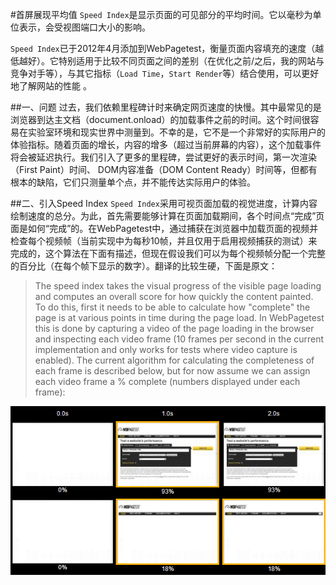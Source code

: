 #首屏展现平均值
`Speed Index`是显示页面的可见部分的平均时间。它以毫秒为单位表示，会受视图端口大小的影响。

`Speed Index`已于2012年4月添加到WebPagetest，衡量页面内容填充的速度（越低越好）。它特别适用于比较不同页面之间的差别（在优化之前/之后，我的网站与竞争对手等），与其它指标（`Load Time`，`Start Render`等）结合使用，可以更好地了解网站的性能 。

##一、问题
过去，我们依赖里程碑计时来确定网页速度的快慢。其中最常见的是浏览器到达主文档（document.onload）的加载事件之前的时间。这个时间很容易在实验室环境和现实世界中测量到。不幸的是，它不是一个非常好的实际用户的体验指标。随着页面的增长，内容的增多（超过当前屏幕的内容），这个加载事件将会被延迟执行。我们引入了更多的里程碑，尝试更好的表示时间，第一次渲染（First Paint）时间、 DOM内容准备（DOM Content Ready）时间等，但都有根本的缺陷，它们只测量单个点，并不能传达实际用户的体验。

##二、引入Speed Index
`Speed Index`采用可视页面加载的视觉进度，计算内容绘制速度的总分。为此，首先需要能够计算在页面加载期间，各个时间点“完成”页面是如何“完成”的。在WebPagetest中，通过捕获在浏览器中加载页面的视频并检查每个视频帧（当前实现中为每秒10帧，并且仅用于启用视频捕获的测试）来完成的，这个算法在下面有描述，但现在假设我们可以为每个视频帧分配一个完整的百分比（在每个帧下显示的数字）。翻译的比较生硬，下面是原文：
>The speed index takes the visual progress of the visible page loading and computes an overall score for how quickly the content painted.  To do this, first it needs to be able to calculate how "complete" the page is at various points in time during the page load.  In WebPagetest this is done by capturing a video of the page loading in the browser and inspecting each video frame (10 frames per second in the current implementation and only works for tests where video capture is enabled).  The current algorithm for calculating the completeness of each frame is described below, but for now assume we can assign each video frame a % complete (numbers displayed under each frame):

![](/assets/img/using/metrics/compare_progress.png)